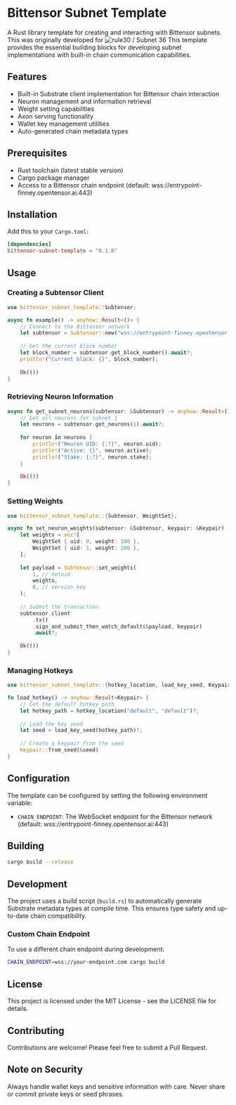 # Bittensor Subnet Template

A Rust library template for creating and interacting with Bittensor subnets. This was originally developed for ![rule30 / Subnet 36](https://github.com/womboai/rule-30-solver) This template provides the essential building blocks for developing subnet implementations with built-in chain communication capabilities.

## Features

- Built-in Substrate client implementation for Bittensor chain interaction
- Neuron management and information retrieval
- Weight setting capabilities
- Axon serving functionality
- Wallet key management utilities
- Auto-generated chain metadata types

## Prerequisites

- Rust toolchain (latest stable version)
- Cargo package manager
- Access to a Bittensor chain endpoint (default: wss://entrypoint-finney.opentensor.ai:443)

## Installation

Add this to your `Cargo.toml`:

```toml
[dependencies]
bittensor-subnet-template = "0.1.0"
```

## Usage

### Creating a Subtensor Client

```rust
use bittensor_subnet_template::Subtensor;

async fn example() -> anyhow::Result<()> {
    // Connect to the Bittensor network
    let subtensor = Subtensor::new("wss://entrypoint-finney.opentensor.ai:443").await?;
    
    // Get the current block number
    let block_number = subtensor.get_block_number().await?;
    println!("Current block: {}", block_number);
    
    Ok(())
}
```

### Retrieving Neuron Information

```rust
async fn get_subnet_neurons(subtensor: &Subtensor) -> anyhow::Result<()> {
    // Get all neurons for subnet 1
    let neurons = subtensor.get_neurons(1).await?;
    
    for neuron in neurons {
        println!("Neuron UID: {:?}", neuron.uid);
        println!("Active: {}", neuron.active);
        println!("Stake: {:?}", neuron.stake);
    }
    
    Ok(())
}
```

### Setting Weights

```rust
use bittensor_subnet_template::{Subtensor, WeightSet};

async fn set_neuron_weights(subtensor: &Subtensor, keypair: &Keypair) -> anyhow::Result<()> {
    let weights = vec![
        WeightSet { uid: 0, weight: 100 },
        WeightSet { uid: 1, weight: 200 },
    ];
    
    let payload = Subtensor::set_weights(
        1, // netuid
        weights,
        0, // version_key
    );
    
    // Submit the transaction
    subtensor.client
        .tx()
        .sign_and_submit_then_watch_default(&payload, keypair)
        .await?;
    
    Ok(())
}
```

### Managing Hotkeys

```rust
use bittensor_subnet_template::{hotkey_location, load_key_seed, Keypair};

fn load_hotkey() -> anyhow::Result<Keypair> {
    // Get the default hotkey path
    let hotkey_path = hotkey_location("default", "default")?;
    
    // Load the key seed
    let seed = load_key_seed(hotkey_path)?;
    
    // Create a keypair from the seed
    Keypair::from_seed(&seed)
}
```

## Configuration

The template can be configured by setting the following environment variable:

- `CHAIN_ENDPOINT`: The WebSocket endpoint for the Bittensor network (default: wss://entrypoint-finney.opentensor.ai:443)

## Building

```bash
cargo build --release
```

## Development

The project uses a build script (`build.rs`) to automatically generate Substrate metadata types at compile time. This ensures type safety and up-to-date chain compatibility.

### Custom Chain Endpoint

To use a different chain endpoint during development:

```bash
CHAIN_ENDPOINT=wss://your-endpoint.com cargo build
```

## License

This project is licensed under the MIT License - see the LICENSE file for details.

## Contributing

Contributions are welcome! Please feel free to submit a Pull Request.

## Note on Security

Always handle wallet keys and sensitive information with care. Never share or commit private keys or seed phrases.

